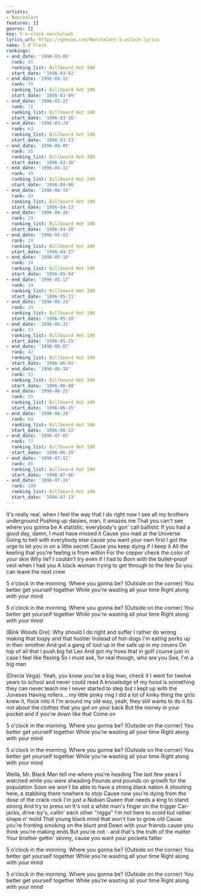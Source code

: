 ```yaml
---
artists:
- Nonchalant
features: []
genres: []
key: 5-o-clock-nonchalant
lyrics_url: https://genius.com/Nonchalant-5-oclock-lyrics
name: 5 O'Clock
rankings:
- end_date: '1996-03-08'
  rank: 83
  ranking_list: Billboard Hot 100
  start_date: '1996-03-02'
- end_date: '1996-03-15'
  rank: 79
  ranking_list: Billboard Hot 100
  start_date: '1996-03-09'
- end_date: '1996-03-22'
  rank: 71
  ranking_list: Billboard Hot 100
  start_date: '1996-03-16'
- end_date: '1996-03-29'
  rank: 63
  ranking_list: Billboard Hot 100
  start_date: '1996-03-23'
- end_date: '1996-04-05'
  rank: 55
  ranking_list: Billboard Hot 100
  start_date: '1996-03-30'
- end_date: '1996-04-12'
  rank: 49
  ranking_list: Billboard Hot 100
  start_date: '1996-04-06'
- end_date: '1996-04-19'
  rank: 43
  ranking_list: Billboard Hot 100
  start_date: '1996-04-13'
- end_date: '1996-04-26'
  rank: 29
  ranking_list: Billboard Hot 100
  start_date: '1996-04-20'
- end_date: '1996-05-03'
  rank: 24
  ranking_list: Billboard Hot 100
  start_date: '1996-04-27'
- end_date: '1996-05-10'
  rank: 24
  ranking_list: Billboard Hot 100
  start_date: '1996-05-04'
- end_date: '1996-05-17'
  rank: 24
  ranking_list: Billboard Hot 100
  start_date: '1996-05-11'
- end_date: '1996-05-24'
  rank: 29
  ranking_list: Billboard Hot 100
  start_date: '1996-05-18'
- end_date: '1996-05-31'
  rank: 33
  ranking_list: Billboard Hot 100
  start_date: '1996-05-25'
- end_date: '1996-06-07'
  rank: 42
  ranking_list: Billboard Hot 100
  start_date: '1996-06-01'
- end_date: '1996-06-14'
  rank: 53
  ranking_list: Billboard Hot 100
  start_date: '1996-06-08'
- end_date: '1996-06-21'
  rank: 59
  ranking_list: Billboard Hot 100
  start_date: '1996-06-15'
- end_date: '1996-06-28'
  rank: 69
  ranking_list: Billboard Hot 100
  start_date: '1996-06-22'
- end_date: '1996-07-05'
  rank: 77
  ranking_list: Billboard Hot 100
  start_date: '1996-06-29'
- end_date: '1996-07-12'
  rank: 85
  ranking_list: Billboard Hot 100
  start_date: '1996-07-06'
- end_date: '1996-07-19'
  rank: 100
  ranking_list: Billboard Hot 100
  start_date: '1996-07-13'
---
```

It's really real, when I feel the way that I do right now
I see all my brothers underground
Pushing up daisies, man, it amazes me
That you can't see where you gonna be
A statistic, everybody's gon' call ballistic
If you had a good day, damn, I must have missed it
Cause you mad at the Universe
Going to hell with everybody else cause you want your own first
I got the urge to let you in on a little secret
Cause you keep dying if I keep it
All the keeling that you're feeling is from within
For the copper check the color of your skin
Why lie? I couldn't try even if I had to
Born with the bullet-proof vest when I had you
A black woman trying to get through to the few
So you can leave the next crew

5 o'clock in the morning. Where you gonna be?
(Outside on the corner)
You better get yourself together
While you're wasting all your time
Right along with your mind

5 o'clock in the morning. Where you gonna be?
(Outside on the corner)
You better get yourself together
While you're wasting all your time
Right along with your mind

(Bink Woods Dre):
Why should I do right and suffer
I rather do wrong making that loopy and that hustler
Instead of hot-dogs I'm eating porks up in their smother
And got a gang of loot up in the safe up in my covers
On top of all that I push big fat Lex
And got my hoes that in golf course just in case I feel like flexing
So I must ask, for real though, who are you
See, I'm a big man

(Drecia Vega):
Yeah, you know you'se a big man, check it
I went for twelve years to school and never could read
A knowledge of my hood is something they can never teach me
I never started to step but I kept up with the Joneses
Having rollers... my little pinky ring
I did a lot of kinky thing the girls knew it, flock into it
I'm around my old way, yeah, they still wants to do it
Its not about the clothes that you got on your back
But the money in your pocket and if you're down like that
Come on

5 o'clock in the morning. Where you gonna be?
(Outside on the corner)
You better get yourself together
While you're wasting all your time
Right along with your mind

5 o'clock in the morning. Where you gonna be?
(Outside on the corner)
You better get yourself together
While you're wasting all your time
Right along with your mind

Wella, Mr. Black Man tell me where you're heading
The last few years I watched while you were sheading
Pounds and pounds on growth for the population
Soon we won't be able to have a strong black nation
A shooting here, a stabbing there nowhere to stop
Cause now you're dying from the dose of the crack rock
I'm just a Nubian Queen that needs a king to stand strong
And try to press on
It's not a white man's finger on the trigger
Car-jacks, drive-by's, callin' each other "nigga"
I'm not here to scold but rather shape n' mold
That young black mind that won't live to grow old
Cause you're fronting smoking on the blunt and
Down with your friends cause you think you're making ends
But you're not - and that's the truth of the matter
Your brother gettin' skinny, cause you want your pockets fatter

5 o'clock in the morning. Where you gonna be?
(Outside on the corner)
You better get yourself together
While you're wasting all your time
Right along with your mind

5 o'clock in the morning. Where you gonna be?
(Outside on the corner)
You better get yourself together
While you're wasting all your time
Right along with your mind
